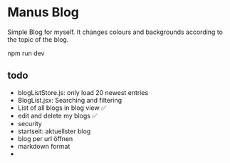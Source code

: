 # Manus Blog

Simple Blog for myself. It changes colours and backgrounds according to the topic of the blog.

npm run dev


## todo

- blogListStore.js: only load 20 newest entries
- BlogList.jsx: Searching and filtering
- List of all blogs in blog view ✅
- edit and delete my blogs ✅
- security
- startseit: aktuellster blog
- blog per url öffnen
- markdown format
- 